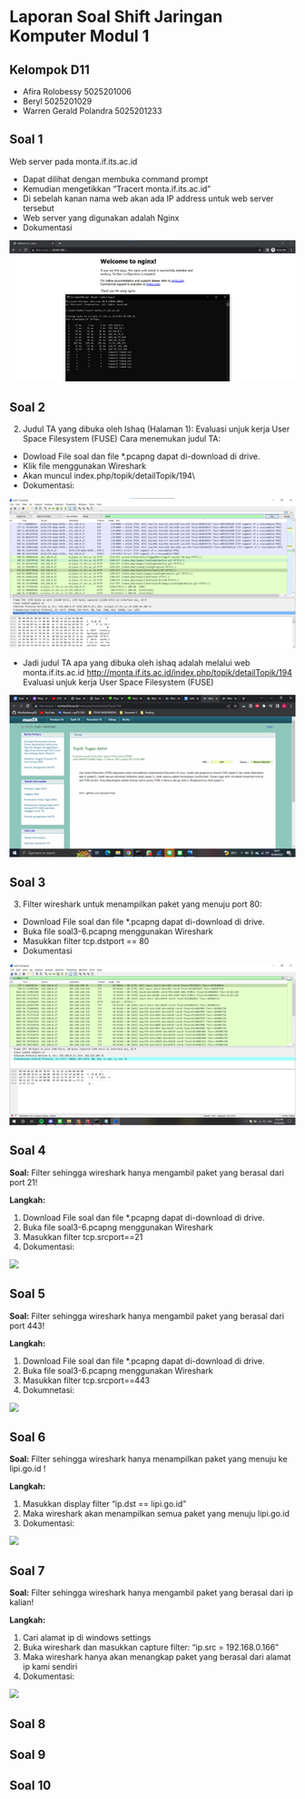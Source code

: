 # Laporan Soal Shift Jaringan Komputer Modul 1

## Kelompok D11

- Afira Rolobessy         5025201006
- Beryl                   5025201029
- Warren Gerald Polandra  5025201233

## Soal 1
Web server pada monta.if.its.ac.id
-	Dapat dilihat dengan membuka command prompt
-	Kemudian mengetikkan “Tracert monta.if.its.ac.id”
-	Di sebelah kanan nama web akan ada IP address untuk web server tersebut
-	Web server yang digunakan adalah Nginx
-	Dokumentasi

![](https://github.com/AfiraRolobessy03/gambar-modul-1-jarkom/blob/main/image.png)


## Soal 2
2.	Judul TA yang dibuka oleh Ishaq (Halaman 1):  Evaluasi unjuk kerja User Space Filesystem (FUSE)
Cara menemukan judul TA:
-	Dowload File soal dan file *.pcapng dapat di-download di drive.
-	Klik file menggunakan Wireshark
-	Akan muncul index.php/topik/detailTopik/194\
-	Dokumentasi:

![](https://github.com/AfiraRolobessy03/gambar-modul-1-jarkom/blob/main/2.png)
-	Jadi judul TA apa yang dibuka oleh ishaq adalah melalui web monta.if.its.ac.id http://monta.if.its.ac.id/index.php/topik/detailTopik/194 Evaluasi unjuk kerja User Space Filesystem (FUSE)

![](https://github.com/AfiraRolobessy03/gambar-modul-1-jarkom/blob/main/3.png)

## Soal 3
3.	Filter wireshark untuk menampilkan paket yang menuju port 80:
-	Download File soal dan file *.pcapng dapat di-download di drive.
-	Buka file soal3-6.pcapng menggunakan Wireshark
-	Masukkan filter tcp.dstport == 80
-	Dokumentasi

![](https://github.com/AfiraRolobessy03/gambar-modul-1-jarkom/blob/main/4.png)

## Soal 4
**Soal:**
Filter sehingga wireshark hanya mengambil paket yang berasal dari port 21!

**Langkah:**
1. Download File soal dan file *.pcapng dapat di-download di drive.
2. Buka file soal3-6.pcapng menggunakan Wireshark
3. Masukkan filter tcp.srcport==21
4. Dokumentasi:

![](https://cdn.discordapp.com/attachments/1023246973551255652/1023247271753695243/unknown.png)

## Soal 5
**Soal:**
Filter sehingga wireshark hanya mengambil paket yang berasal dari port 443!

**Langkah:**
1. Download File soal dan file *.pcapng dapat di-download di drive.
2. Buka file soal3-6.pcapng menggunakan Wireshark
3. Masukkan filter tcp.srcport==443
4. Dokumnetasi:

![](https://cdn.discordapp.com/attachments/1023246973551255652/1023247546983911485/unknown.png)

## Soal 6
**Soal:**
Filter sehingga wireshark hanya menampilkan paket yang menuju ke lipi.go.id !

**Langkah:**
1. Masukkan display filter “ip.dst == lipi.go.id”
2. Maka wireshark akan menampilkan semua paket yang menuju lipi.go.id
3. Dokumentasi:

![](https://cdn.discordapp.com/attachments/1023246973551255652/1023247715913695262/unknown.png)


## Soal 7
**Soal:**
Filter sehingga wireshark hanya mengambil paket yang berasal dari ip kalian!

**Langkah:**
1. Cari alamat ip di windows settings
2. Buka wireshark dan masukkan capture filter: “ip.src = 192.168.0.166”
3. Maka wireshark hanya akan menangkap paket yang berasal dari alamat ip kami sendiri
4. Dokumentasi:

![](https://cdn.discordapp.com/attachments/1023246973551255652/1023248269868028044/unknown.png)


## Soal 8

## Soal 9

## Soal 10
